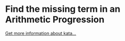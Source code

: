 Find the missing term in an Arithmetic Progression
=
[Get more information about kata...](/kata/52de553ebb55d1fca3000371)